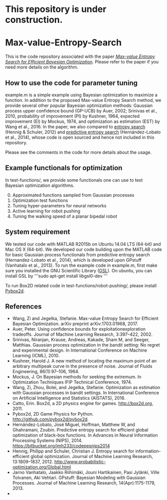 # This repository is under construction.

# Max-value-Entropy-Search
This is the code repository associated with the paper [_Max-value Entropy Search for Efficient Bayesian Optimization_](https://arxiv.org/abs/1703.01968). Please refer to the paper if you need more details on the algorithm.
## How to use the code for parameter tuning
example.m is a simple example using Bayesian optimization to maximize a function. In addition to the proposed Max-value Entropy Search method, we provide several other popular Bayesian optimization methods: Gaussian process upper confidence bound (GP-UCB) by Auer, 2002; Srinivas et al., 2010, probability of improvement (PI) by Kushner, 1964, expected improvement (EI) by Mockus, 1974, and optimization as estimation (EST) by Wang et al., 2016. In the paper, we also compared to [entropy search](http://www.probabilistic-optimization.org/Global.html) (Hennig & Schuler, 2012) and [predictive entropy search](https://bitbucket.org/jmh233/codepesnips2014) (Hernández-Lobato et al., 2014), whose code is open sourced and hence not included in this repository.

Please see the comments in the code for more details about the usage.

## Example functionals for optimization
In test-functions/, we provide some functionals one can use to test Bayesian optimization algorithms. 

0. Approximated functions sampled from Gaussian processes
1. Optimization test functions
2. Tuning hyper-parameters for neural networks 
3. Active learning for robot pushing
4. Tuning the walking speed of a planar bipedal robot

## System requirement
We tested our code with MATLAB R2015b on Ubuntu 14.04 LTS (64-bit) and Mac OS X (64-bit). We developed our code building upon the MATLAB code for basic Gaussian process functionals from predictive entropy search (Hernandez-Lobato et al., 2014), which is developed upon GPstuff (Vanhatalo et al., 2013). To run the example code in example.m, first make sure you installed the GNU Scientific Library ([GSL](http://www.gnu.org/software/gsl/)). On ubuntu, you can install GSL by 
'''sudo apt-get install libgsl0-dev
'''

To run Box2D related code in test-functions/robot-pushing/, please install [Pybox2d](https://github.com/pybox2d/pybox2d).

## References
* Wang, Zi and Jegelka, Stefanie. Max-value Entropy Search for Efficient Bayesian Optimization. arXiv preprint arXiv:1703.01968, 2017.
* Auer, Peter. Using confidence bounds for exploitationexploration tradeoffs. Journal of Machine Learning Research, 3:397–422, 2002.
* Srinivas, Niranjan, Krause, Andreas, Kakade, Sham M, and Seeger, Matthias. Gaussian process optimization in the bandit setting: No regret and experimental design. In International Conference on Machine Learning (ICML), 2010.
* Kushner, Harold J. A new method of locating the maximum point of an arbitrary multipeak curve in the presence of noise. Journal of Fluids Engineering, 86(1):97–106, 1964.
* Mockus, J. On Bayesian methods for seeking the extremum. In Optimization Techniques IFIP Technical Conference, 1974.
* Wang, Zi, Zhou, Bolei, and Jegelka, Stefanie. Optimization as estimation with Gaussian processes in bandit settings. In International Conference on Artificial Intelligence and Statistics (AISTATS), 2016.
* Catto, Erin. Box2d, a 2D physics engine for games. http://box2d.org, 2011.
* Pybox2d, 2D Game Physics for Python. http://github.com/pybox2d/pybox2d.
* Hernández-Lobato, José Miguel, Hoffman, Matthew W, and Ghahramani, Zoubin. Predictive entropy search for efficient global optimization of black-box functions. In Advances in Neural Information Processing Systems (NIPS), 2014. https://bitbucket.org/jmh233/codepesnips2014
* Hennig, Philipp and Schuler, Christian J. Entropy search for information-efficient global optimization. Journal of Machine Learning Research, 13:1809–1837, 2012. http://www.probabilistic-optimization.org/Global.html
* Jarno Vanhatalo, Jaakko Riihimäki, Jouni Hartikainen, Pasi Jylänki, Ville Tolvanen, Aki Vehtari. GPstuff: Bayesian Modeling with Gaussian Processes. Journal of Machine Learning Research, 14(Apr):1175-1179, 2013.
* 